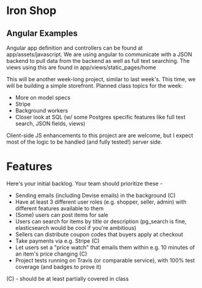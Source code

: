 # Iron Shop

## Angular Examples

  Angular app definition and controllers can be found at app/assets/javascript. We are using angular to communicate   with a JSON backend to pull data from the backend as well as full text searching. The views using this are found in app/views/static_pages/home

This will be another week-long project, similar to last week's. This time, we will be building a simple storefront. Planned class topics for the week:

* More on model specs
* Stripe
* Background workers
* Closer look at SQL (w/ some Postgres specific features like full text search, JSON fields, views)

Client-side JS enhancements to this project are are welcome, but I expect most of the logic to be handled (and fully tested!) server side.

# Features

Here's your initial backlog. Your team should prioritize these -

* Sending emails (including Devise emails) in the background (C)
* Have at least 3 different user roles (e.g. shopper, seller, admin) with different features available to them
* (Some) users can post items for sale
* Users can search for items by title or description (pg_search is fine, elasticsearch would be cool if you're ambitious)
* Sellers can distribute coupon codes that buyers apply at checkout
* Take payments via e.g. Stripe (C)
* Let users set a "price watch" that emails them within e.g. 10 minutes of an item's price changing (C)
* Project tests running on Travis (or comparable service), with 100% test coverage (and badges to prove it)

(C) - should be at least partially covered in class
